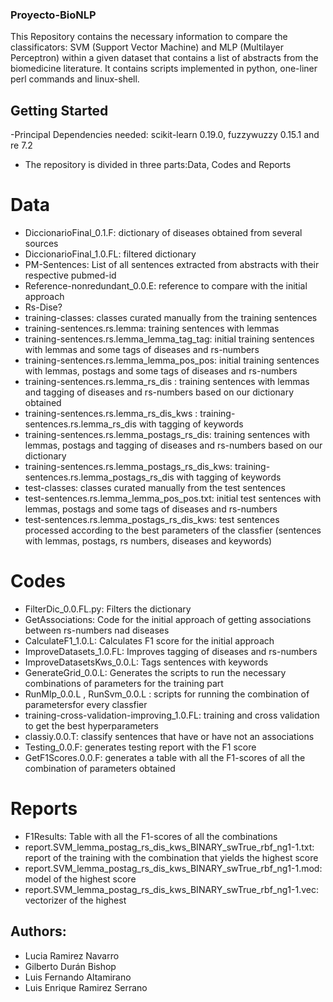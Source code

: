 ### Proyecto-BioNLP
This Repository contains the necessary information to compare the classificators: SVM (Support Vector Machine) and MLP (Multilayer Perceptron) within a given dataset that contains a list of abstracts from the biomedicine literature. It contains scripts implemented in python, one-liner perl commands and linux-shell. 

## Getting Started
-Principal Dependencies needed: scikit-learn 0.19.0, fuzzywuzzy 0.15.1 and  re 7.2
- The repository is divided in three parts:Data, Codes and Reports

# Data 
- DiccionarioFinal_0.1.F: dictionary of diseases obtained from several sources
- DiccionarioFinal_1.0.FL: filtered dictionary
- PM-Sentences: List of all sentences extracted from abstracts with their respective pubmed-id
- Reference-nonredundant_0.0.E: reference to compare with the initial approach
- Rs-Dise?
- training-classes: classes curated manually from the training sentences
- training-sentences.rs.lemma: training sentences with lemmas
- training-sentences.rs.lemma_lemma_tag_tag: initial training sentences with lemmas and some tags of diseases and rs-numbers
- training-sentences.rs.lemma_lemma_pos_pos: initial training sentences with lemmas, postags and some tags of diseases and rs-numbers
- training-sentences.rs.lemma_rs_dis : training sentences with lemmas and tagging of diseases and rs-numbers based on our dictionary obtained
- training-sentences.rs.lemma_rs_dis_kws : training-sentences.rs.lemma_rs_dis with tagging of keywords
- training-sentences.rs.lemma_postags_rs_dis: training sentences with lemmas, postags and tagging of diseases and rs-numbers based on our dictionary
- training-sentences.rs.lemma_postags_rs_dis_kws: training-sentences.rs.lemma_postags_rs_dis with tagging of keywords
- test-classes: classes curated manually from the test sentences
- test-sentences.rs.lemma_lemma_pos_pos.txt: initial test sentences with lemmas, postags and some tags of diseases and rs-numbers
- test-sentences.rs.lemma_postags_rs_dis_kws: test sentences processed according to the best parameters of the classfier (sentences with lemmas, postags, rs numbers, diseases and keywords)

# Codes
- FilterDic_0.0.FL.py: Filters the dictionary 
- GetAssociations: Code for the initial approach of getting associations between rs-numbers nad diseases
- CalculateF1_1.0.L: Calculates F1 score for the initial approach
- ImproveDatasets_1.0.FL: Improves tagging of diseases and rs-numbers
- ImproveDatasetsKws_0.0.L: Tags sentences with keywords
- GenerateGrid_0.0.L: Generates the scripts to run the necessary combinations of parameters for the training part
- RunMlp_0.0.L , RunSvm_0.0.L : scripts for running the combination of parametersfor every classfier
- training-cross-validation-improving_1.0.FL: training and cross validation to get the best hyperparameters
- classiy.0.0.T: classify sentences that have or have not an associations
- Testing_0.0.F: generates testing report with the F1 score
- GetF1Scores.0.0.F: generates a table with all the F1-scores of all the combination of parameters obtained

# Reports
- F1Results: Table with all the F1-scores of all the combinations
- report.SVM_lemma_postag_rs_dis_kws_BINARY_swTrue_rbf_ng1-1.txt: report of the training with the combination that yields the highest score
- report.SVM_lemma_postag_rs_dis_kws_BINARY_swTrue_rbf_ng1-1.mod: model of the highest score
- report.SVM_lemma_postag_rs_dis_kws_BINARY_swTrue_rbf_ng1-1.vec: vectorizer of the highest 

## Authors:
- Lucia Ramirez Navarro
- Gilberto Durán Bishop
- Luis Fernando Altamirano
- Luis Enrique Ramirez Serrano
